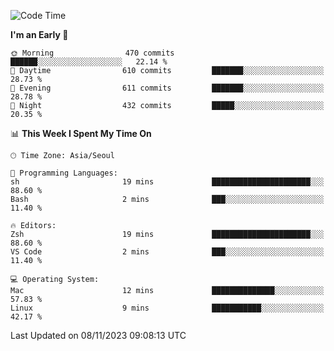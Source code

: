 <!--START_SECTION:waka-->
![Code Time](http://img.shields.io/badge/Code%20Time-1%2C510%20hrs%2055%20mins-blue)

**I'm an Early 🐤** 

```text
🌞 Morning                470 commits         ██████░░░░░░░░░░░░░░░░░░░   22.14 % 
🌆 Daytime                610 commits         ███████░░░░░░░░░░░░░░░░░░   28.73 % 
🌃 Evening                611 commits         ███████░░░░░░░░░░░░░░░░░░   28.78 % 
🌙 Night                  432 commits         █████░░░░░░░░░░░░░░░░░░░░   20.35 % 
```


📊 **This Week I Spent My Time On** 

```text
🕑︎ Time Zone: Asia/Seoul

💬 Programming Languages: 
sh                       19 mins             ██████████████████████░░░   88.60 % 
Bash                     2 mins              ███░░░░░░░░░░░░░░░░░░░░░░   11.40 % 

🔥 Editors: 
Zsh                      19 mins             ██████████████████████░░░   88.60 % 
VS Code                  2 mins              ███░░░░░░░░░░░░░░░░░░░░░░   11.40 % 

💻 Operating System: 
Mac                      12 mins             ██████████████░░░░░░░░░░░   57.83 % 
Linux                    9 mins              ███████████░░░░░░░░░░░░░░   42.17 % 
```


 Last Updated on 08/11/2023 09:08:13 UTC
<!--END_SECTION:waka-->
